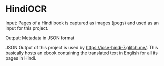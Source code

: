 # HindiOCR

Input:
Pages of a Hindi book is captured as images (jpegs) and used as an input for this project. 

Output:
Metadata in JSON format 
 
JSON Output of this project is used by https://icse-hindi-7.glitch.me/. This basically hosts an ebook containing the translated text in English for all its pages in Hindi.
